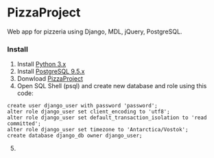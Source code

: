 # PizzaProject

Web app for pizzeria using Django, MDL, jQuery, PostgreSQL.

### Install

1. Install [Python 3.x](https://www.python.org)
2. Install [PostgreSQL 9.5.x](https://www.postgresql.org/download)
3. Donwload [PizzaProject](https://github.com/GreyPK/pizzaproject/archive/master.zip)
4. Open SQL Shell (psql) and create new database and role using this code:

```PostgreSQL
create user django_user with password 'password'; 
alter role django_user set client_encoding to 'utf8'; 
alter role django_user set default_transaction_isolation to 'read committed'; 
alter role django_user set timezone to 'Antarctica/Vostok'; 
create database django_db owner django_user;
```
5. 